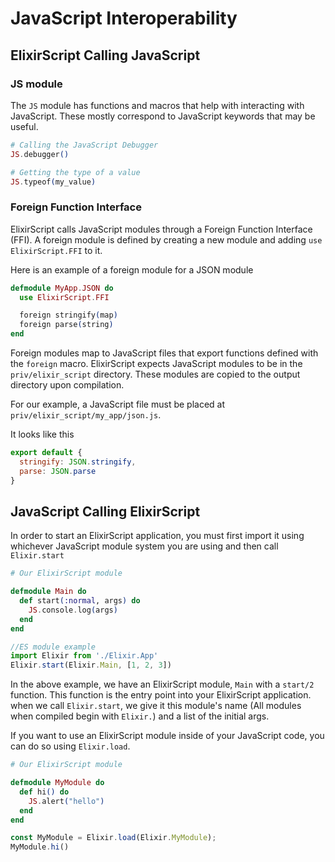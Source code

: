 # JavaScript Interoperability

## ElixirScript Calling JavaScript

### JS module

The `JS` module has functions and macros that help with interacting with JavaScript.
These mostly correspond to JavaScript keywords that may be useful.

```elixir
# Calling the JavaScript Debugger
JS.debugger()

# Getting the type of a value
JS.typeof(my_value)
```

### Foreign Function Interface

ElixirScript calls JavaScript modules through a Foreign Function Interface (FFI). A foreign module is defined by creating a new module and adding `use ElixirScript.FFI` to it.

Here is an example of a foreign module for a JSON module

```elixir
defmodule MyApp.JSON do
  use ElixirScript.FFI

  foreign stringify(map)
  foreign parse(string)
end
```

Foreign modules map to JavaScript files that export functions defined with the `foreign` macro.
ElixirScript expects JavaScript modules to be in the `priv/elixir_script` directory.
These modules are copied to the output directory upon compilation.

For our example, a JavaScript file must be placed at `priv/elixir_script/my_app/json.js`.

It looks like this
```javascript
export default {
  stringify: JSON.stringify,
  parse: JSON.parse
}
```

## JavaScript Calling ElixirScript

  In order to start an ElixirScript application, you must first import it using whichever JavaScript module system you are using and then call `Elixir.start`

  ```Elixir
  # Our ElixirScript module

  defmodule Main do
    def start(:normal, args) do
      JS.console.log(args)
    end
  end

  ```

  ```javascript
  //ES module example
  import Elixir from './Elixir.App'
  Elixir.start(Elixir.Main, [1, 2, 3])
  ```

  In the above example, we have an ElixirScript module, `Main` with a `start/2` function. This function is the entry point into your ElixirScript application. when we call `Elixir.start`, we give it this module's name (All modules when compiled begin with `Elixir.`) and a list of the initial args.


  If you want to use an ElixirScript module inside of your JavaScript code, you can do so using `Elixir.load`.

  ```Elixir
  # Our ElixirScript module

  defmodule MyModule do
    def hi() do
      JS.alert("hello")
    end
  end
  ```


  ```javascript
  const MyModule = Elixir.load(Elixir.MyModule);
  MyModule.hi()
  ```